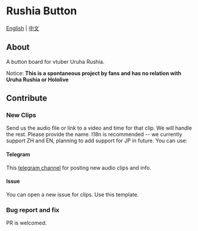# Rushia Button

[English](https://github.com/Rushia-cn/Rushia-button/blob/master/README.EN.md) | 
[中文](https://github.com/Rushia-cn/Rushia-button)
## About 
A button board for vtuber Uruha Rushia.

Notice: **This is a spontaneous project by fans and has no relation with Uruha Rushia or Hololive**

## Contribute
### New Clips
Send us the audio file or link to a video and time for that clip. We will handle the rest. Please provide the name. I18n is recommended -- we currently support ZH and EN, planning to add support for JP in future. You can use:
#### Telegram
This [telegram channel](https://t.me/rushiamajikawaii) for posting new audio clips and info. 

#### Issue
You can open a new issue for clips. Use this template.

### Bug report and fix
PR is welcomed.